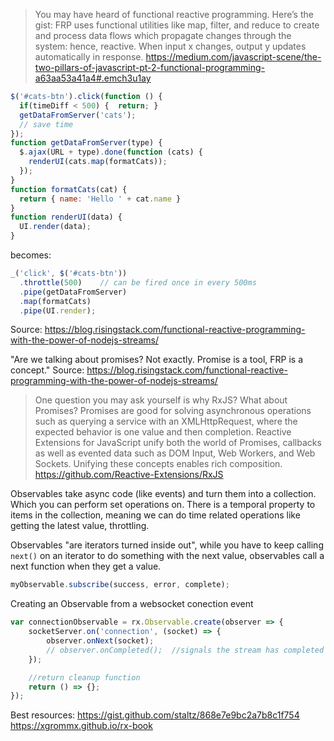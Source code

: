 
> You may have heard of functional reactive programming. Here’s the gist: FRP uses functional utilities like map, filter, and reduce to create and process data flows which propagate changes through the system: hence, reactive. When input x changes, output y updates automatically in response. https://medium.com/javascript-scene/the-two-pillars-of-javascript-pt-2-functional-programming-a63aa53a41a4#.emch3u1ay

```javascript
$('#cats-btn').click(function () {  
  if(timeDiff < 500) {  return; }
  getDataFromServer('cats');
  // save time
});
function getDataFromServer(type) {  
  $.ajax(URL + type).done(function (cats) {
    renderUI(cats.map(formatCats));
  });
}
function formatCats(cat) {  
  return { name: 'Hello ' + cat.name }
}
function renderUI(data) {  
  UI.render(data);
}
```

becomes:

```javascript
_('click', $('#cats-btn'))  
  .throttle(500)    // can be fired once in every 500ms 
  .pipe(getDataFromServer)
  .map(formatCats)
  .pipe(UI.render);
```
Source: https://blog.risingstack.com/functional-reactive-programming-with-the-power-of-nodejs-streams/

"Are we talking about promises? Not exactly. Promise is a tool, FRP is a concept."
Source: https://blog.risingstack.com/functional-reactive-programming-with-the-power-of-nodejs-streams/

> One question you may ask yourself is why RxJS? What about Promises? Promises are good for solving asynchronous operations such as querying a service with an XMLHttpRequest, where the expected behavior is one value and then completion. Reactive Extensions for JavaScript unify both the world of Promises, callbacks as well as evented data such as DOM Input, Web Workers, and Web Sockets. Unifying these concepts enables rich composition. https://github.com/Reactive-Extensions/RxJS

Observables take async code (like events) and turn them into a collection. Which you can perform set operations on. There is a temporal property to items in the collection, meaning we can do time related operations like getting the latest value, throttling.

Observables "are iterators turned inside out", while you have to keep calling `next()` on an iterator to do something with the next value, observables call a next function when they get a value.

```javascript
myObservable.subscribe(success, error, complete);
```

Creating an Observable from a websocket conection event
```javascript
var connectionObservable = rx.Observable.create(observer => {
    socketServer.on('connection', (socket) => {
        observer.onNext(socket);
        // observer.onCompleted();  //signals the stream has completed (no more data)
    });

    //return cleanup function
    return () => {};
});
```

Best resources:
https://gist.github.com/staltz/868e7e9bc2a7b8c1f754
https://xgrommx.github.io/rx-book
